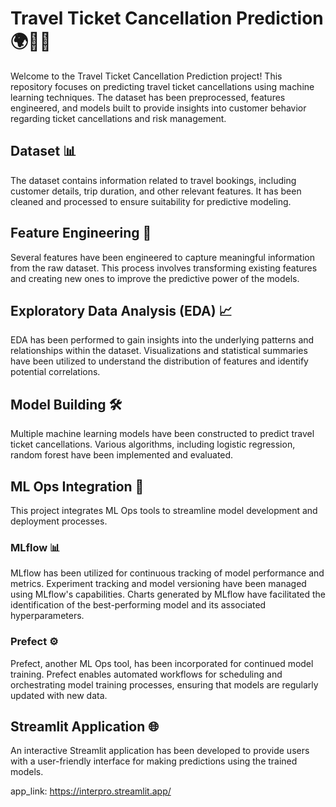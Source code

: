 # Travel Ticket Cancellation Prediction 🌍🎫🔮
Welcome to the Travel Ticket Cancellation Prediction project! This repository focuses on predicting travel ticket cancellations using machine learning techniques. The dataset has been preprocessed, features engineered, and models built to provide insights into customer behavior regarding ticket cancellations and risk management.

## Dataset 📊
The dataset contains information related to travel bookings, including customer details, trip duration, and other relevant features. It has been cleaned and processed to ensure suitability for predictive modeling.

## Feature Engineering 🔧
Several features have been engineered to capture meaningful information from the raw dataset. This process involves transforming existing features and creating new ones to improve the predictive power of the models.

## Exploratory Data Analysis (EDA) 📈
EDA has been performed to gain insights into the underlying patterns and relationships within the dataset. Visualizations and statistical summaries have been utilized to understand the distribution of features and identify potential correlations.

## Model Building 🛠️
Multiple machine learning models have been constructed to predict travel ticket cancellations. Various algorithms, including logistic regression, random forest have been implemented and evaluated.

## ML Ops Integration 🚀
This project integrates ML Ops tools to streamline model development and deployment processes.

### MLflow 📊
MLflow has been utilized for continuous tracking of model performance and metrics. Experiment tracking and model versioning have been managed using MLflow's capabilities. Charts generated by MLflow have facilitated the identification of the best-performing model and its associated hyperparameters.

### Prefect ⚙️
Prefect, another ML Ops tool, has been incorporated for continued model training. Prefect enables automated workflows for scheduling and orchestrating model training processes, ensuring that models are regularly updated with new data.

## Streamlit Application 🌐
An interactive Streamlit application has been developed to provide users with a user-friendly interface for making predictions using the trained models.



































app_link:  https://interpro.streamlit.app/
